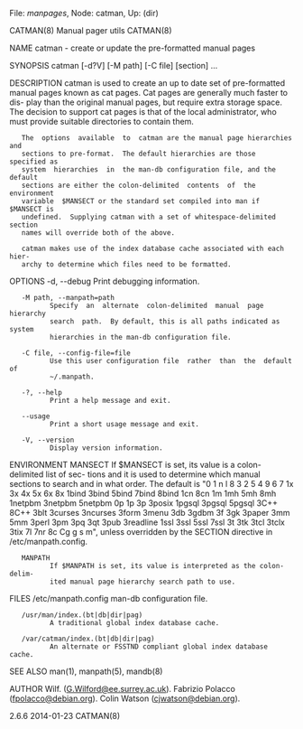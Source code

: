 File: *manpages*,  Node: catman,  Up: (dir)

CATMAN(8)                     Manual pager utils                     CATMAN(8)



NAME
       catman - create or update the pre-formatted manual pages

SYNOPSIS
       catman [-d?V] [-M path] [-C file] [section] ...

DESCRIPTION
       catman  is  used  to  create  an up to date set of pre-formatted manual
       pages known as cat pages.  Cat pages are generally much faster to  dis-
       play  than  the original manual pages, but require extra storage space.
       The decision to support cat pages is that of the  local  administrator,
       who must provide suitable directories to contain them.

       The  options  available  to  catman are the manual page hierarchies and
       sections to pre-format.  The default hierarchies are those specified as
       system  hierarchies  in  the man-db configuration file, and the default
       sections are either the colon-delimited  contents  of  the  environment
       variable  $MANSECT or the standard set compiled into man if $MANSECT is
       undefined.  Supplying catman with a set of whitespace-delimited section
       names will override both of the above.

       catman makes use of the index database cache associated with each hier-
       archy to determine which files need to be formatted.

OPTIONS
       -d, --debug
              Print debugging information.

       -M path, --manpath=path
              Specify  an  alternate  colon-delimited  manual  page  hierarchy
              search  path.  By default, this is all paths indicated as system
              hierarchies in the man-db configuration file.

       -C file, --config-file=file
              Use this user configuration file  rather  than  the  default  of
              ~/.manpath.

       -?, --help
              Print a help message and exit.

       --usage
              Print a short usage message and exit.

       -V, --version
              Display version information.

ENVIRONMENT
       MANSECT
              If  $MANSECT is set, its value is a colon-delimited list of sec-
              tions and it is used  to  determine  which  manual  sections  to
              search and in what order.  The default is "0 1 n l 8 3 2 5 4 9 6
              7 1x 3x 4x 5x 6x 8x 1bind 3bind 5bind 7bind 8bind 1cn 8cn 1m 1mh
              5mh  8mh  1netpbm  3netpbm 5netpbm 0p 1p 3p 3posix 1pgsql 3pgsql
              5pgsql 3C++ 8C++ 3blt 3curses 3ncurses 3form 3menu 3db 3gdbm  3f
              3gk  3paper  3mm  5mm 3perl 3pm 3pq 3qt 3pub 3readline 1ssl 3ssl
              5ssl 7ssl 3t 3tk 3tcl 3tclx 3tix 7l 7nr 8c Cg  g  s  m",  unless
              overridden by the SECTION directive in /etc/manpath.config.

       MANPATH
              If $MANPATH is set, its value is interpreted as the colon-delim-
              ited manual page hierarchy search path to use.

FILES
       /etc/manpath.config
              man-db configuration file.

       /usr/man/index.(bt|db|dir|pag)
              A traditional global index database cache.

       /var/catman/index.(bt|db|dir|pag)
              An alternate or FSSTND compliant global index database cache.

SEE ALSO
       man(1), manpath(5), mandb(8)

AUTHOR
       Wilf. (G.Wilford@ee.surrey.ac.uk).
       Fabrizio Polacco (fpolacco@debian.org).
       Colin Watson (cjwatson@debian.org).



2.6.6                             2014-01-23                         CATMAN(8)

